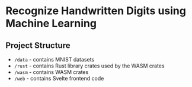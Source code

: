 # Recognize Handwritten Digits using Machine Learning

## Project Structure

- `/data` - contains MNIST datasets
- `/rust` - contains Rust library crates used by the WASM crates
- `/wasm` - contains WASM crates
- `/web` - contains Svelte frontend code

